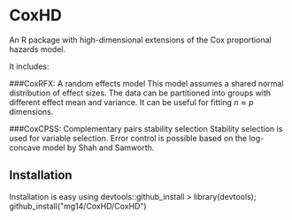 CoxHD
====
An R package with high-dimensional extensions of the Cox proportional hazards model.

It includes:

###CoxRFX: A random effects model
This model assumes a shared normal distribution of effect sizes. The data can be partitioned into groups with different effect mean and variance. 
It can be useful for fitting $n\approx p$ dimensions.
 
###CoxCPSS: Complementary pairs stability selection
Stability selection is used for variable selection. Error control is possible based on the log-concave model by Shah and Samworth.

Installation
-----------
Installation is easy using devtools::github_install
	> library(devtools); github_install("mg14/CoxHD/CoxHD")